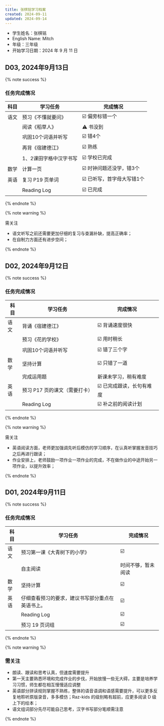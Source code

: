 ```yaml
---
title: 张棋铭学习档案
created: 2024-09-11
updated: 2024-09-14
---
```


- 学生姓名：张棋铭
- English Name: Mitch
- 年级：三年级
- 开始学习日期：2024 年 9 月 11 日

## D03, 2024年9月13日

{% note success %}

### 任务完成情况

| 科目  | 学习任务            | 完成情况            |
| --- | --------------- | --------------- |
| 语文  | 预习《不懂就要问》       | ☑️ 偏旁标错一个       |
|     | 阅读《稻草人》         | ⚠️ 书没到          |
|     | 巩固10个词语并听写      | ☑️ 错4个          |
|     | 再背《宿建德江》        | ☑️ 熟练           |
|     | 1、2课田字格中汉字书写    | ☑️ 学校已完成        |
| 数学  | 计算一页            | ☑️ 时钟问题还没学，错3个  |
| 英语  | 复习 P19 页单词      | ☑️ 已听写，首字母大写错1个 |
|     | Reading Log<br> | ☑️ 已完成          |
{% endnote %}

{% note warning %}

需关注

- 语文听写之前还需要更加仔细的复习与查漏补缺，提高正确率；
- 在自制力方面还有进步空间；

{% endnote %}

## D02, 2024年9月12日

{% note success %}

### 任务完成情况

| 科目  | 学习任务              | 完成情况           |
| --- | ----------------- | -------------- |
| 语文  | 背诵《宿建德江》          | ☑️ 背诵速度很快      |
|     | 预习《花的学校》          | ☑️ 用时稍长        |
|     | 巩固10个词语并听写        | ☑️ 错了三个字       |
| 数学  | 坚持计算              | ☑️ 只错了一道       |
|     | 完成运用题             | 新课未学习，稍有难度     |
| 英语  | 预习 P17 页的课文（需要打卡） | ☑️ 已完成跟读，长句有难度 |
|     | Reading Log<br>   | ☑️ 补之前的阅读计划    |
{% endnote %}

{% note warning %}

需关注

- 英语阅读方面，老师更加强调先听后模仿的学习顺序，在认真听掌握发音技巧之后再进行跟读；
- 作业安排上，老师鼓励一项作业一项作业的完成，不在做作业的中途开始另一项作业，以提升效率；

{% endnote %}

## D01, 2024年9月11日

{% note success %}

### 任务完成情况

| 科目  | 学习任务                     | 完成情况      |
| --- | ------------------------ | --------- |
| 语文  | 预习第一课《大青树下的小学》           | ☑️        |
|     | 自主阅读                     | 时间不够，暂未阅读 |
| 数学  | 坚持计算                     | ☑️        |
| 英语  | 仔细查看预习的要求，建议书写部分重点在英语书上。 | ☑️        |
|     | Reading Log<br>          | ☑️        |
|     | 预习 19 页词组                | ☑️        |
{% endnote %}

{% note warning %}

### 需关注

- 朗读、跟读和思考认真，但速度需要提升
- 第一天主要熟悉环境和完成作业的步伐，开始放慢一些无大碍，主要是培养学习习惯，师生都在相互慢慢适应调整
- 英语部分拼读规则掌握不熟练，整体的语音语调和语感需要提升，可以更多反复地聆听原版录音，多多模仿；Raz-kids 的级别略有超前，应更多阅读 D 级上下的绘本；
- 语文组词部分先尽可能自己思考，汉字书写部分笔顺需注意

{% endnote %}
